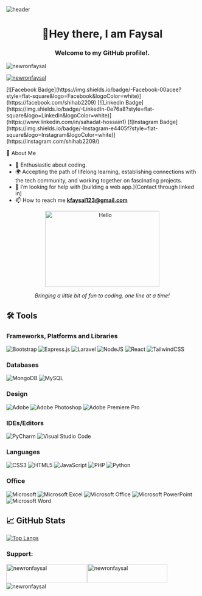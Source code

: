 ![header](https://capsule-render.vercel.app/api?type=waving&color=gradient&height=300&section=header&text=FAYSAL%20KHAN&fontSize=90&animation=twinkling)


<h1 align="center">👋Hey there, I am Faysal</h1>
<h3 align="center">Welcome to my GitHub profile!.</h3>

<p align="left"> <img src="https://komarev.com/ghpvc/?username=newronfaysal&label=Profile%20views&color=0e75b6&style=flat" alt="newronfaysal" /> </p>

<p align="left"> <a href="https://twitter.com/newronfaysal" target="blank"><img src="https://img.shields.io/twitter/follow/newronfaysal?logo=twitter&style=for-the-badge" alt="newronfaysal" /></a> </p>
[![Facebook Badge](https://img.shields.io/badge/-Facebook-00acee?style=flat-square&logo=Facebook&logoColor=white)](https://facebook.com/shihab2209)
[![Linkedin Badge](https://img.shields.io/badge/-LinkedIn-0e76a8?style=flat-square&logo=Linkedin&logoColor=white)](https://www.linkedin.com/in/sahadat-hossain1)
[![Instagram Badge](https://img.shields.io/badge/-Instagram-e4405f?style=flat-square&logo=Instagram&logoColor=white)](https://instagram.com/shihab2209/)

🌟 About Me

- 🎨 Enthusiastic about coding.
- 🌍 Accepting the path of lifelong learning, establishing connections with the tech community, and working together on fascinating projects.
- 🤝 I’m looking for help with [building a web app.](Contact through linked in)
- 📫 How to reach me **kfaysal123@gmail.com**


<p align="center">
  <img src="https://media.giphy.com/media/xT9IgzoKnwFNmISR8I/giphy.gif" alt="Hello" width="300" height="200">
</p>

<p align="center">
  <em>Bringing a little bit of fun to coding, one line at a time!</em>
</p>


## 🛠 Tools

### Frameworks, Platforms and Libraries

![Bootstrap](https://img.shields.io/badge/bootstrap-%238511FA.svg?style=for-the-badge&logo=bootstrap&logoColor=white)
![Express.js](https://img.shields.io/badge/express.js-%23404d59.svg?style=for-the-badge&logo=express&logoColor=%2361DAFB)
![Laravel](https://img.shields.io/badge/laravel-%23FF2D20.svg?style=for-the-badge&logo=laravel&logoColor=white)
![NodeJS](https://img.shields.io/badge/node.js-6DA55F?style=for-the-badge&logo=node.js&logoColor=white)
![React](https://img.shields.io/badge/react-%2320232a.svg?style=for-the-badge&logo=react&logoColor=%2361DAFB)
![TailwindCSS](https://img.shields.io/badge/tailwindcss-%2338B2AC.svg?style=for-the-badge&logo=tailwind-css&logoColor=white)

### Databases

![MongoDB](https://img.shields.io/badge/MongoDB-%234ea94b.svg?style=for-the-badge&logo=mongodb&logoColor=white)
![MySQL](https://img.shields.io/badge/mysql-%2300f.svg?style=for-the-badge&logo=mysql&logoColor=white)

### Design

![Adobe](https://img.shields.io/badge/adobe-%23FF0000.svg?style=for-the-badge&logo=adobe&logoColor=white)
![Adobe Photoshop](https://img.shields.io/badge/adobe%20photoshop-%2331A8FF.svg?style=for-the-badge&logo=adobe%20photoshop&logoColor=white)
![Adobe Premiere Pro](https://img.shields.io/badge/Adobe%20Premiere%20Pro-9999FF.svg?style=for-the-badge&logo=Adobe%20Premiere%20Pro&logoColor=white)

### IDEs/Editors

![PyCharm](https://img.shields.io/badge/pycharm-143?style=for-the-badge&logo=pycharm&logoColor=black&color=black&labelColor=green)
![Visual Studio Code](https://img.shields.io/badge/Visual%20Studio%20Code-0078d7.svg?style=for-the-badge&logo=visual-studio-code&logoColor=white)



### Languages

![CSS3](https://img.shields.io/badge/css3-%231572B6.svg?style=for-the-badge&logo=css3&logoColor=white)
![HTML5](https://img.shields.io/badge/html5-%23E34F26.svg?style=for-the-badge&logo=html5&logoColor=white)
![JavaScript](https://img.shields.io/badge/javascript-%23323330.svg?style=for-the-badge&logo=javascript&logoColor=%23F7DF1E)
![PHP](https://img.shields.io/badge/php-%23777BB4.svg?style=for-the-badge&logo=php&logoColor=white)
![Python](https://img.shields.io/badge/python-3670A0?style=for-the-badge&logo=python&logoColor=ffdd54)

### Office

![Microsoft](https://img.shields.io/badge/Microsoft-0078D4?style=for-the-badge&logo=microsoft&logoColor=white)
![Microsoft Excel](https://img.shields.io/badge/Microsoft_Excel-217346?style=for-the-badge&logo=microsoft-excel&logoColor=white)
![Microsoft Office](https://img.shields.io/badge/Microsoft_Office-D83B01?style=for-the-badge&logo=microsoft-office&logoColor=white)
![Microsoft PowerPoint](https://img.shields.io/badge/Microsoft_PowerPoint-B7472A?style=for-the-badge&logo=microsoft-powerpoint&logoColor=white)
![Microsoft Word](https://img.shields.io/badge/Microsoft_Word-2B579A?style=for-the-badge&logo=microsoft-word&logoColor=white)


## 📈 GitHub Stats

[![Top Langs](https://github-readme-stats.vercel.app/api/top-langs/?username=newronfaysal&layout=compact&theme=dark)](https://github.com/shihab2209)
<h3 align="left">Support:</h3>
<p><a href="https://www.buymeacoffee.com/newronfaysal"> <img align="left" src="https://cdn.buymeacoffee.com/buttons/v2/default-yellow.png" height="50" width="210" alt="newronfaysal" /></a><a href="https://ko-fi.com/newronfaysal"> <img align="left" src="https://cdn.ko-fi.com/cdn/kofi3.png?v=3" height="50" width="210" alt="newronfaysal" /></a></p><br><br>

<p><img align="center" src="https://github-readme-stats.vercel.app/api/top-langs?username=newronfaysal&show_icons=true&locale=en&layout=compact" alt="newronfaysal" /></p>
